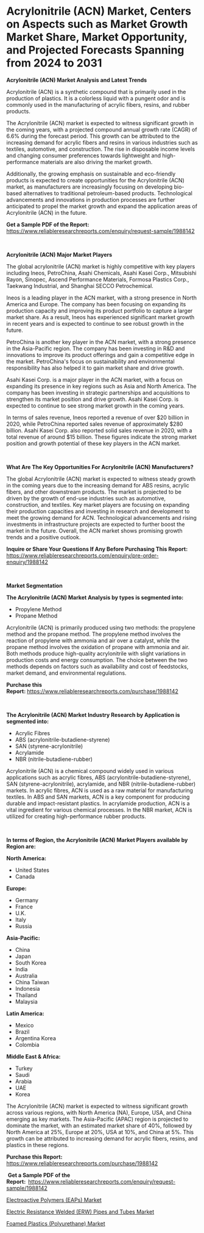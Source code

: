 <p><h1>Acrylonitrile (ACN) Market, Centers on Aspects such as Market Growth Market Share, Market Opportunity, and Projected Forecasts Spanning from 2024 to 2031</h1></p><p><strong>Acrylonitrile (ACN) Market Analysis and Latest Trends</strong></p>
<p><p>Acrylonitrile (ACN) is a synthetic compound that is primarily used in the production of plastics. It is a colorless liquid with a pungent odor and is commonly used in the manufacturing of acrylic fibers, resins, and rubber products.</p><p>The Acrylonitrile (ACN) market is expected to witness significant growth in the coming years, with a projected compound annual growth rate (CAGR) of 6.6% during the forecast period. This growth can be attributed to the increasing demand for acrylic fibers and resins in various industries such as textiles, automotive, and construction. The rise in disposable income levels and changing consumer preferences towards lightweight and high-performance materials are also driving the market growth.</p><p>Additionally, the growing emphasis on sustainable and eco-friendly products is expected to create opportunities for the Acrylonitrile (ACN) market, as manufacturers are increasingly focusing on developing bio-based alternatives to traditional petroleum-based products. Technological advancements and innovations in production processes are further anticipated to propel the market growth and expand the application areas of Acrylonitrile (ACN) in the future.</p></p>
<p><strong>Get a Sample PDF of the Report:&nbsp;</strong> <a href="https://www.reliableresearchreports.com/enquiry/request-sample/1988142">https://www.reliableresearchreports.com/enquiry/request-sample/1988142</a></p>
<p>&nbsp;</p>
<p><strong>Acrylonitrile (ACN) Major Market Players</strong></p>
<p><p>The global acrylonitrile (ACN) market is highly competitive with key players including Ineos, PetroChina, Asahi Chemicals, Asahi Kasei Corp., Mitsubishi Rayon, Sinopec, Ascend Performance Materials, Formosa Plastics Corp., Taekwang Industrial, and Shanghai SECCO Petrochemical.</p><p>Ineos is a leading player in the ACN market, with a strong presence in North America and Europe. The company has been focusing on expanding its production capacity and improving its product portfolio to capture a larger market share. As a result, Ineos has experienced significant market growth in recent years and is expected to continue to see robust growth in the future.</p><p>PetroChina is another key player in the ACN market, with a strong presence in the Asia-Pacific region. The company has been investing in R&D and innovations to improve its product offerings and gain a competitive edge in the market. PetroChina's focus on sustainability and environmental responsibility has also helped it to gain market share and drive growth.</p><p>Asahi Kasei Corp. is a major player in the ACN market, with a focus on expanding its presence in key regions such as Asia and North America. The company has been investing in strategic partnerships and acquisitions to strengthen its market position and drive growth. Asahi Kasei Corp. is expected to continue to see strong market growth in the coming years.</p><p>In terms of sales revenue, Ineos reported a revenue of over $20 billion in 2020, while PetroChina reported sales revenue of approximately $280 billion. Asahi Kasei Corp. also reported solid sales revenue in 2020, with a total revenue of around $15 billion. These figures indicate the strong market position and growth potential of these key players in the ACN market.</p></p>
<p>&nbsp;</p>
<p><strong>What Are The Key Opportunities For Acrylonitrile (ACN) Manufacturers?</strong></p>
<p><p>The global Acrylonitrile (ACN) market is expected to witness steady growth in the coming years due to the increasing demand for ABS resins, acrylic fibers, and other downstream products. The market is projected to be driven by the growth of end-use industries such as automotive, construction, and textiles. Key market players are focusing on expanding their production capacities and investing in research and development to meet the growing demand for ACN. Technological advancements and rising investments in infrastructure projects are expected to further boost the market in the future. Overall, the ACN market shows promising growth trends and a positive outlook.</p></p>
<p><strong>Inquire or Share Your Questions If Any Before Purchasing This Report:</strong> <a href="https://www.reliableresearchreports.com/enquiry/pre-order-enquiry/1988142">https://www.reliableresearchreports.com/enquiry/pre-order-enquiry/1988142</a></p>
<p>&nbsp;</p>
<p><strong>Market Segmentation</strong></p>
<p><strong>The Acrylonitrile (ACN) Market Analysis by types is segmented into:</strong></p>
<p><ul><li>Propylene Method</li><li>Propane Method</li></ul></p>
<p><p>Acrylonitrile (ACN) is primarily produced using two methods: the propylene method and the propane method. The propylene method involves the reaction of propylene with ammonia and air over a catalyst, while the propane method involves the oxidation of propane with ammonia and air. Both methods produce high-quality acrylonitrile with slight variations in production costs and energy consumption. The choice between the two methods depends on factors such as availability and cost of feedstocks, market demand, and environmental regulations.</p></p>
<p><strong>Purchase this Report:&nbsp;</strong><a href="https://www.reliableresearchreports.com/purchase/1988142">https://www.reliableresearchreports.com/purchase/1988142</a></p>
<p>&nbsp;</p>
<p><strong>The Acrylonitrile (ACN) Market Industry Research by Application is segmented into:</strong></p>
<p><ul><li>Acrylic Fibres</li><li>ABS (acrylonitrile-butadiene-styrene)</li><li>SAN (styrene-acrylonitrile)</li><li>Acrylamide</li><li>NBR (nitrile-butadiene-rubber)</li></ul></p>
<p><p>Acrylonitrile (ACN) is a chemical compound widely used in various applications such as acrylic fibres, ABS (acrylonitrile-butadiene-styrene), SAN (styrene-acrylonitrile), acrylamide, and NBR (nitrile-butadiene-rubber) markets. In acrylic fibres, ACN is used as a raw material for manufacturing textiles. In ABS and SAN markets, ACN is a key component for producing durable and impact-resistant plastics. In acrylamide production, ACN is a vital ingredient for various chemical processes. In the NBR market, ACN is utilized for creating high-performance rubber products.</p></p>
<p>&nbsp;</p>
<p><strong>In terms of Region, the Acrylonitrile (ACN) Market Players available by Region are:</strong></p>
<p>
    <p> <strong> North America: </strong>
        <ul>
            <li>United States</li>
            <li>Canada</li>
        </ul>
        </p> 
    <p> <strong> Europe: </strong>
        <ul>
            <li>Germany</li>
            <li>France</li>
            <li>U.K.</li>
            <li>Italy</li>
            <li>Russia</li>
        </ul>
        </p> 
    <p> <strong> Asia-Pacific: </strong>
        <ul>
            <li>China</li>
            <li>Japan</li>
            <li>South Korea</li>
            <li>India</li>
            <li>Australia</li>
            <li>China Taiwan</li>
            <li>Indonesia</li>
            <li>Thailand</li>
            <li>Malaysia</li>
        </ul>
        </p> 
    <p> <strong> Latin America: </strong>
        <ul>
            <li>Mexico</li>
            <li>Brazil</li>
            <li>Argentina Korea</li>
            <li>Colombia</li>
        </ul>
        </p> 
    <p> <strong> Middle East & Africa: </strong>
        <ul>
            <li>Turkey</li>
            <li>Saudi</li>
            <li>Arabia</li>
            <li>UAE</li>
            <li>Korea</li>
        </ul>
    </p>
    </p>
<p><p>The Acrylonitrile (ACN) market is expected to witness significant growth across various regions, with North America (NA), Europe, USA, and China emerging as key markets. The Asia-Pacific (APAC) region is projected to dominate the market, with an estimated market share of 40%, followed by North America at 25%, Europe at 20%, USA at 10%, and China at 5%. This growth can be attributed to increasing demand for acrylic fibers, resins, and plastics in these regions.</p></p>
<p><strong>Purchase this Report: </strong><a href="https://www.reliableresearchreports.com/purchase/1988142">https://www.reliableresearchreports.com/purchase/1988142</a></p>
<p>&nbsp;<strong>Get a Sample PDF of the Report:&nbsp;&nbsp;</strong><a href="https://www.reliableresearchreports.com/enquiry/request-sample/1988142">https://www.reliableresearchreports.com/enquiry/request-sample/1988142</a></p>
<p><strong></strong></p>
<p><p><a href="https://github.com/jaidynmorantestelletmjzya/Market-Research-Report-List-1/blob/main/electroactive-polymers-eaps-market.md">Electroactive Polymers (EAPs) Market</a></p><p><a href="https://github.com/juniordelafrance/Market-Research-Report-List-2/blob/main/electric-resistance-welded-erw-pipes-and-tubes-market.md">Electric Resistance Welded (ERW) Pipes and Tubes Market</a></p><p><a href="https://github.com/ruddyyedelwadw/Market-Research-Report-List-1/blob/main/foamed-plastics-polyurethane-market.md">Foamed Plastics (Polyurethane) Market</a></p></p>